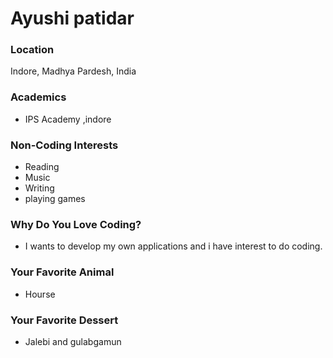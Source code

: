 # Ayushi patidar

### Location
Indore, Madhya Pardesh, India

### Academics
- IPS Academy ,indore

### Non-Coding Interests
- Reading
- Music
- Writing
- playing games

### Why Do You Love Coding?
- I wants to develop my own applications and i have interest to do coding.

### Your Favorite Animal
- Hourse

### Your Favorite Dessert
- Jalebi and gulabgamun

